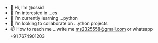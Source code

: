 - 👋 Hi, I’m @cssid
- 👀 I’m interested in ...cs
- 🌱 I’m currently learning ...python
- 💞️ I’m looking to collaborate on ...ython projects
- 📫 How to reach me ...write me ms2325558@gmail.com or whatsapp +91 7674901203

<!---
cssid/cssid is a ✨ special ✨ repository because its `README.md` (this file) appears on your GitHub profile.
You can click the Preview link to take a look at your changes.
--->
